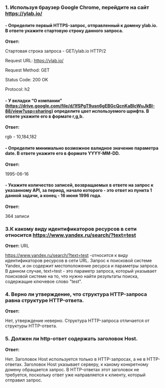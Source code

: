 ### 1. Используя браузер Google Chrome, перейдите на сайт https://ylab.io/

#### - Определите первый HTTPS-запрос, отправленный к домену ylab.io. В ответе укажите стартовую строку данного запроса.

**Ответ:**

Стартовая строка запроса - GET/ylab.io HTTP/2

Request URL: https://ylab.io/

Request Method: GET

Status Code: 200 OK

Protocol: h2

#### - У вкладки “О компании” (https://drive.google.com/file/d/1fSPgT9usn6gEBGcQcnKaBlcWuJkBI-88/view?usp=sharing) определите цвет используемого шрифта. В ответе укажите его в формате r,g,b.

**Ответ:**

rgb - 10,184,182

#### - Определите минимально возможное валидное значение параметра date. В ответе укажите его в формате YYYY-MM-DD.

**Ответ:**

1995-06-16


#### - Укажите количество записей, возвращаемых в ответе на запрос к указанному API, за период, начало которого - это ответ из пункта 1 данной задачи, а конец - 16 июня 1996 года.

**Ответ:**

364 записи

### 3.К какому виду идентификаторов ресурсов в сети относится https://www.yandex.ru/search/?text=test

**Ответ:** URL

https://www.yandex.ru/search/?text=test -относится к виду идентификаторов ресурсов в сети URL. Запрос к поисковой системе Yandex, и он содержит местоположение ресурса и параметры запроса. В данном случае, text=test - это параметр запроса, который указывает поисковой системе на то, что нужно найти результаты поиска, содержащие ключевое слово "test".

### 4. Верно ли утверждение, что структура HTTP-запроса равна структуре HTTP-ответа.

**Ответ:**

Нет, утверждение неверно. Структура HTTP-запроса отличается от структуры HTTP-ответа. 

### 5. Должен ли http-ответ содержать заголовок Host.

**Ответ:**

Нет. Заголовок Host используется только в HTTP-запросах, а не в HTTP-ответах. Заголовок Host указывает серверу, к какому конкретному домену обращается запрос.
В HTTP-ответах этот заголовок не требуется, поскольку ответ уже направляется к клиенту, который отправил запрос.